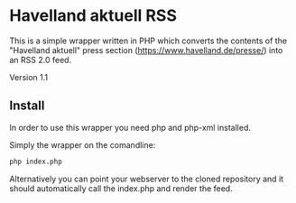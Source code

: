 Havelland aktuell RSS
==========================
This is a simple wrapper written in PHP which converts the contents of the "Havelland aktuell" press section (https://www.havelland.de/presse/) into an RSS 2.0 feed.

Version 1.1

Install
-------

In order to use this wrapper you need php and php-xml installed.

Simply the wrapper on the comandline:
```bash
php index.php
```

Alternatively you can point your webserver to the cloned repository and it should automatically call the index.php and render the feed. 

